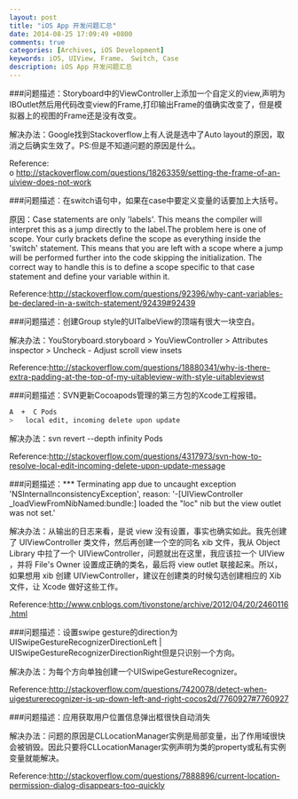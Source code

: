 ```yaml
---
layout: post
title: "iOS App 开发问题汇总"
date: 2014-08-25 17:09:49 +0800
comments: true
categories: [Archives, iOS Development]
keywords: iOS, UIView, Frame， Switch, Case
description: iOS App 开发问题汇总
---
```


###问题描述：Storyboard中的ViewController上添加一个自定义的view,声明为IBOutlet然后用代码改变view的Frame,打印输出Frame的值确实改变了，但是模拟器上的视图的Frame还是没有改变。

  解决办法：Google找到Stackoverflow上有人说是选中了Auto layout的原因，取消之后确实生效了。PS:但是不知道问题的原因是什么。

Reference:  
o http://stackoverflow.com/questions/18263359/setting-the-frame-of-an-uiview-does-not-work

###问题描述：在switch语句中，如果在case中要定义变量的话要加上大括号。

原因：Case statements are only 'labels'. This means the compiler will interpret this as a jump directly to the label.The problem here is one of scope. Your curly brackets define the scope as everything inside the 'switch' statement. This means that you are left with a scope where a jump will be performed further into the code skipping the initialization. The correct way to handle this is to define a scope specific to that case statement and define your variable within it.  

Reference:http://stackoverflow.com/questions/92396/why-cant-variables-be-declared-in-a-switch-statement/92439#92439

###问题描述：创建Group style的UITalbeView的顶端有很大一块空白。  

解决办法：YouStoryboard.storyboard > YouViewController > Attributes inspector > Uncheck - Adjust scroll view insets    

Reference:http://stackoverflow.com/questions/18880341/why-is-there-extra-padding-at-the-top-of-my-uitableview-with-style-uitableviewst   

<!-- more -->

###问题描述：SVN更新Cocoapods管理的第三方包的Xcode工程报错。    
```bash
A  +  C Pods
>   local edit, incoming delete upon update
```

解决办法：svn revert --depth infinity Pods  

Reference:http://stackoverflow.com/questions/4317973/svn-how-to-resolve-local-edit-incoming-delete-upon-update-message  

###问题描述：*** Terminating app due to uncaught exception 'NSInternalInconsistencyException', reason: '-[UIViewController _loadViewFromNibNamed:bundle:] loaded the "loc" nib but the view outlet was not set.'    

解决办法：从输出的日志来看，是说 view 没有设置，事实也确实如此。我先创建了 UIViewController 类文件，然后再创建一个空的同名 xib 文件，我从 Object Library 中拉了一个 UIViewController，问题就出在这里，我应该拉一个 UIView ，并将 File's Owner 设置成正确的类名，最后将 view outlet 联接起来。所以，如果想用 xib 创建 UIViewController，建议在创建类的时候勾选创建相应的 Xib 文件，让 Xcode 做好这些工作。   

Reference:http://www.cnblogs.com/tivonstone/archive/2012/04/20/2460116.html    

###问题描述：设置swipe gesture的direction为UISwipeGestureRecognizerDirectionLeft | UISwipeGestureRecognizerDirectionRight但是只识别一个方向。   

解决办法：为每个方向单独创建一个UISwipeGestureRecognizer。   

Reference:http://stackoverflow.com/questions/7420078/detect-when-uigesturerecognizer-is-up-down-left-and-right-cocos2d/7760927#7760927    


###问题描述：应用获取用户位置信息弹出框很快自动消失

解决办法：问题的原因是CLLocationManager实例是局部变量，出了作用域很快会被销毁。因此只要将CLLocationManager实例声明为类的property或私有实例变量就能解决。

Reference:http://stackoverflow.com/questions/7888896/current-location-permission-dialog-disappears-too-quickly 


